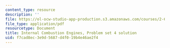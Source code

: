 ```yaml
---
content_type: resource
description: ''
file: https://ol-ocw-studio-app-production.s3.amazonaws.com/courses/2-61-internal-combustion-engines-spring-2017/f7cad8ec3e9d5687d4f019b4e46ae2f4_MIT2_61S17_ps4_soln.pdf
file_type: application/pdf
resourcetype: Document
title: Internal Combustion Engines, Problem set 4 solution
uid: f7cad8ec-3e9d-5687-d4f0-19b4e46ae2f4
---
```

